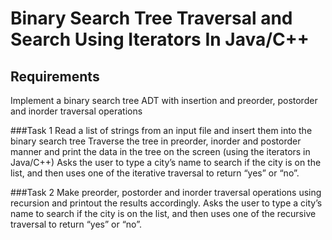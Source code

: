 # Binary Search Tree Traversal and Search Using Iterators In Java/C++

## Requirements
  Implement a binary search tree ADT with insertion and preorder, postorder and inorder traversal operations
  
  ###Task 1
  Read a list of strings from an input file and insert them into the binary search tree
  Traverse the tree in preorder, inorder and postorder manner and print the data in the tree on the screen
    (using the iterators in Java/C++)
  Asks the user to type a city’s name to search if the city is on the list, and then uses one of the iterative
    traversal to return “yes” or “no”.

  ###Task 2
  Make preorder, postorder and inorder traversal operations using recursion and printout the results accordingly.
  Asks the user to type a city’s name to search if the city is on the list, and then uses one of the recursive
    traversal to return “yes” or “no”.
